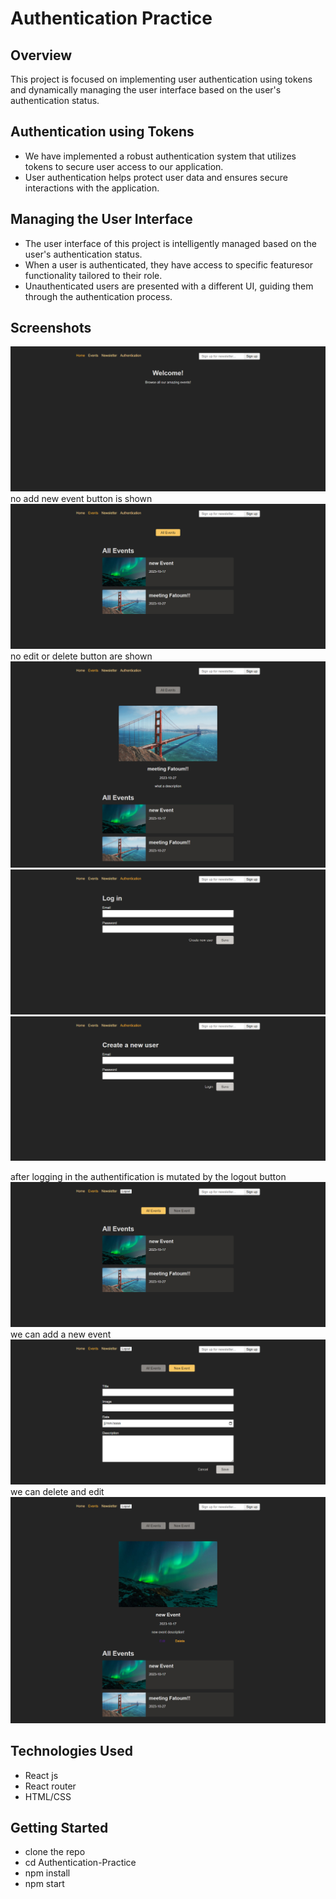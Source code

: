# Authentication Practice

## Overview

This project is focused on implementing user authentication using tokens and dynamically managing the user interface based on the user's authentication status.

## Authentication using Tokens

- We have implemented a robust authentication system that utilizes tokens to secure user access to our application.
- User authentication helps protect user data and ensures secure interactions with the application.

## Managing the User Interface

- The user interface of this project is intelligently managed based on the user's authentication status.
- When a user is authenticated, they have access to specific featuresor functionality tailored to their role.
- Unauthenticated users are presented with a different UI, guiding them through the authentication process.

## Screenshots
![Screenshot 1](./imags/one.png)
no add new event button is shown
![Screenshot 1](./imags/two.png)
no edit or delete button are shown
![Screenshot 1](./imags/three.png)
![Screenshot 1](./imags/four.png)
![Screenshot 1](./imags/five.png)

after logging in
the authentification is mutated by the logout button
![Screenshot 1](./imags/six.png)
we can add a new event
![Screenshot 1](./imags/seven.png)
we can delete and edit
![Screenshot 1](./imags/nine.png)


## Technologies Used

- React js
- React router
- HTML/CSS

## Getting Started

- clone the repo
- cd Authentication-Practice
- npm install
- npm start


